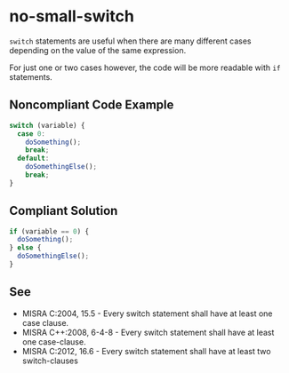 # no-small-switch

`switch` statements are useful when there are many different cases depending on the value of the same expression.

For just one or two cases however, the code will be more readable with `if` statements.

## Noncompliant Code Example

```javascript
switch (variable) {
  case 0:
    doSomething();
    break;
  default:
    doSomethingElse();
    break;
}
```

## Compliant Solution

```javascript
if (variable == 0) {
  doSomething();
} else {
  doSomethingElse();
}
```

## See

<ul>
  <li> MISRA C:2004, 15.5 - Every switch statement shall have at least one case clause. </li>
  <li> MISRA C++:2008, 6-4-8 - Every switch statement shall have at least one case-clause. </li>
  <li> MISRA C:2012, 16.6 - Every switch statement shall have at least two switch-clauses </li>
</ul>
